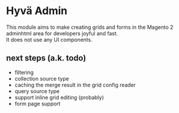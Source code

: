 # Hyvä Admin

This module aims to make creating grids and forms in the Magento 2 adminhtml area for developers joyful and fast.  
It does not use any UI components.


## next steps (a.k. todo)

* filtering
* collection source type
* caching the merge result in the grid config reader
* query source type
* support inline grid editing (probably)
* form page support
